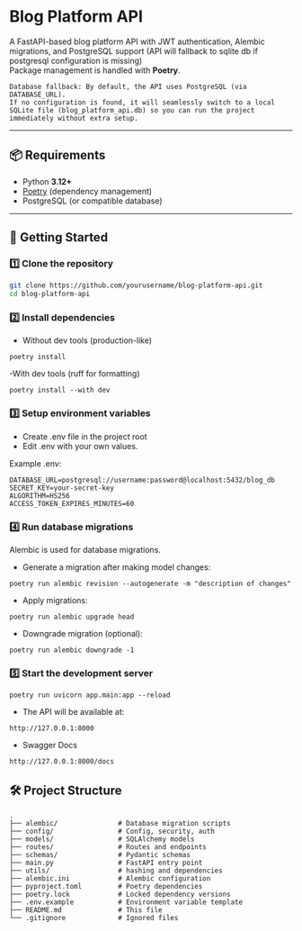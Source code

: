 # Blog Platform API

A FastAPI-based blog platform API with JWT authentication, Alembic migrations, and PostgreSQL support (API will fallback to sqlite db if postgresql configuration is missing)  
Package management is handled with **Poetry**.

```
Database fallback: By default, the API uses PostgreSQL (via DATABASE_URL).
If no configuration is found, it will seamlessly switch to a local SQLite file (blog_platform_api.db) so you can run the project immediately without extra setup.
```

---

## 📦 Requirements

- Python **3.12+**
- [Poetry](https://python-poetry.org/) (dependency management)
- PostgreSQL (or compatible database)

---

## 🚀 Getting Started

### 1️⃣ Clone the repository
```bash
git clone https://github.com/yourusername/blog-platform-api.git
cd blog-platform-api
```

### 2️⃣ Install dependencies

- Without dev tools (production-like)

```
poetry install
```
-With dev tools (ruff for formatting)
```
poetry install --with dev
```

### 3️⃣ Setup environment variables

- Create .env file in the project root
- Edit .env with your own values.

Example .env:
```
DATABASE_URL=postgresql://username:password@localhost:5432/blog_db
SECRET_KEY=your-secret-key
ALGORITHM=HS256
ACCESS_TOKEN_EXPIRES_MINUTES=60
```

### 4️⃣ Run database migrations

Alembic is used for database migrations.

- Generate a migration after making model changes:
```
poetry run alembic revision --autogenerate -m "description of changes"
```
- Apply migrations:
```
poetry run alembic upgrade head
```
- Downgrade migration (optional):
```
poetry run alembic downgrade -1
```

### 5️⃣ Start the development server

```
poetry run uvicorn app.main:app --reload
```

- The API will be available at:

```
http://127.0.0.1:8000
```

- Swagger Docs
```
http://127.0.0.1:8000/docs
```

## 🛠 Project Structure

```
.
├── alembic/               # Database migration scripts
├── config/                # Config, security, auth
├── models/                # SQLAlchemy models
├── routes/                # Routes and endpoints
├── schemas/               # Pydantic schemas
├── main.py                # FastAPI entry point
├── utils/                 # hashing and dependencies
├── alembic.ini            # Alembic configuration
├── pyproject.toml         # Poetry dependencies
├── poetry.lock            # Locked dependency versions
├── .env.example           # Environment variable template
├── README.md              # This file
└── .gitignore             # Ignored files

```